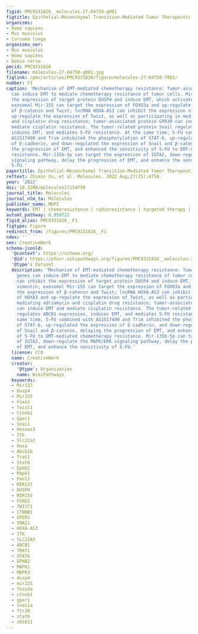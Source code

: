 ```yaml
---
figid: PMC9331826__molecules-27-04750-g001
figtitle: Epithelial–Mesenchymal Transition-Mediated Tumor Therapeutic Resistance
organisms:
- Homo sapiens
- Mus musculus
- Curcuma longa
organisms_ner:
- Mus musculus
- Homo sapiens
- Danio rerio
pmcid: PMC9331826
filename: molecules-27-04750-g001.jpg
figlink: /pmc/articles/PMC9331826/figure/molecules-27-04750-f001/
number: F1
caption: 'Mechanism of EMT-mediated chemotherapy resistance: Tumor-associated genes
  can induce EMT to mediate chemotherapy resistance of tumor cells. Mir-137 can inhibit
  the expression of target protein DUSP4 and induce EMT, which activates vimentin;
  exosomal Mir-155 can target the expression of FOXO3a and up-regulate the expression
  of β-catenin and Twist; lncRNA HOXA-AS3 can inhibit the expression of HOXA3 and
  up-regulate the expression of Twist, as well as participating in mediating adriamycin
  and cisplatin drug resistance; tumor-associated protein GPR30 can induce EMT and
  mediate cisplatin resistance. The tumor-related protein Snail regulates ABCB1 expression,
  induces EMT, and mediates 5-FU resistance. At the same time, 5-FU combined with
  AS1517499 and Trim inhibited the phosphorylation of STAT-6, up-regulated the expression
  of E-cadherin, and down-regulated the expression of Snail and β-catenin, delaying
  the progression of EMT, and enhanced the sensitivity of 5-FU to EMT-mediated chemotherapy
  resistance. Mir-135b-5p can target the expression of IGTA2, down-regulate the MAPK/ERK
  signaling pathway, delay the progression of EMT, and enhance the sensitivity of
  5-FU.'
papertitle: Epithelial–Mesenchymal Transition-Mediated Tumor Therapeutic Resistance.
reftext: Zhimin Xu, et al. Molecules. 2022 Aug;27(15):4750.
year: '2022'
doi: 10.3390/molecules27154750
journal_title: Molecules
journal_nlm_ta: Molecules
publisher_name: MDPI
keywords: EMT | chemoresistance | radioresistance | targeted therapy | immunity therapy
automl_pathway: 0.959722
figid_alias: PMC9331826__F1
figtype: Figure
redirect_from: /figures/PMC9331826__F1
ndex: ''
seo: CreativeWork
schema-jsonld:
  '@context': https://schema.org/
  '@id': https://pfocr.wikipathways.org/figures/PMC9331826__molecules-27-04750-g001.html
  '@type': Dataset
  description: 'Mechanism of EMT-mediated chemotherapy resistance: Tumor-associated
    genes can induce EMT to mediate chemotherapy resistance of tumor cells. Mir-137
    can inhibit the expression of target protein DUSP4 and induce EMT, which activates
    vimentin; exosomal Mir-155 can target the expression of FOXO3a and up-regulate
    the expression of β-catenin and Twist; lncRNA HOXA-AS3 can inhibit the expression
    of HOXA3 and up-regulate the expression of Twist, as well as participating in
    mediating adriamycin and cisplatin drug resistance; tumor-associated protein GPR30
    can induce EMT and mediate cisplatin resistance. The tumor-related protein Snail
    regulates ABCB1 expression, induces EMT, and mediates 5-FU resistance. At the
    same time, 5-FU combined with AS1517499 and Trim inhibited the phosphorylation
    of STAT-6, up-regulated the expression of E-cadherin, and down-regulated the expression
    of Snail and β-catenin, delaying the progression of EMT, and enhanced the sensitivity
    of 5-FU to EMT-mediated chemotherapy resistance. Mir-135b-5p can target the expression
    of IGTA2, down-regulate the MAPK/ERK signaling pathway, delay the progression
    of EMT, and enhance the sensitivity of 5-FU.'
  license: CC0
  name: CreativeWork
  creator:
    '@type': Organization
    name: WikiPathways
  keywords:
  - Mir137
  - Dusp4
  - Mir155
  - Foxo3
  - Twist1
  - Ctnnb1
  - Gper1
  - Snai1
  - Hoxaas3
  - Itk
  - Slc22a3
  - Hoxa
  - Abcb1b
  - Trat1
  - Stat6
  - Ephb2
  - Mapk1
  - Fmnl2
  - MIR137
  - DUSP4
  - MIR155
  - FOXO3
  - TWIST1
  - CTNNB1
  - GPER1
  - SNAI1
  - HOXA-AS3
  - ITK
  - SLC22A3
  - ABCB1
  - TRAT1
  - STAT6
  - EPHB2
  - MAPK1
  - MAPK3
  - dusp4
  - mir155
  - foxo3a
  - ctnnb1
  - gper1
  - snai1a
  - ftr30
  - stat6
  - zbtb11
---
```

